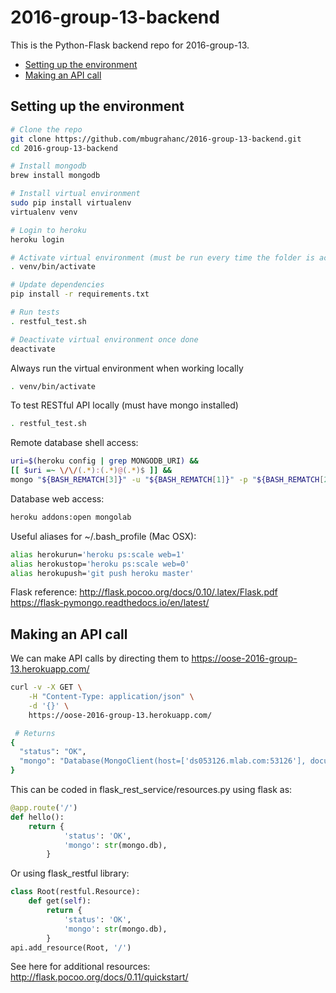 # 2016-group-13-backend

This is the Python-Flask backend repo for 2016-group-13.

<!-- TOC START min:2 max:5 link:true update:true -->
  - [Setting up the environment](#setting-up-the-environment)
  - [Making an API call](#making-an-api-call)

<!-- TOC END -->

## Setting up the environment
```bash
# Clone the repo
git clone https://github.com/mbugrahanc/2016-group-13-backend.git
cd 2016-group-13-backend

# Install mongodb
brew install mongodb

# Install virtual environment
sudo pip install virtualenv
virtualenv venv

# Login to heroku
heroku login

# Activate virtual environment (must be run every time the folder is accessed)
. venv/bin/activate

# Update dependencies
pip install -r requirements.txt

# Run tests
. restful_test.sh

# Deactivate virtual environment once done
deactivate
```

Always run the virtual environment when working locally
```bash
. venv/bin/activate
```

To test RESTful API locally (must have mongo installed)
```bash
. restful_test.sh
```

Remote database shell access:
```bash
uri=$(heroku config | grep MONGODB_URI) &&
[[ $uri =~ \/\/(.*):(.*)@(.*)$ ]] &&
mongo "${BASH_REMATCH[3]}" -u "${BASH_REMATCH[1]}" -p "${BASH_REMATCH[2]}"
```

Database web access:
```bash
heroku addons:open mongolab
```

Useful aliases for ~/.bash_profile (Mac OSX):
```bash
alias herokurun='heroku ps:scale web=1'
alias herokustop='heroku ps:scale web=0'
alias herokupush='git push heroku master'
```

Flask reference:
http://flask.pocoo.org/docs/0.10/.latex/Flask.pdf
https://flask-pymongo.readthedocs.io/en/latest/

## Making an API call
We can make API calls by directing them to https://oose-2016-group-13.herokuapp.com/
```bash
curl -v -X GET \
    -H "Content-Type: application/json" \
    -d '{}' \
    https://oose-2016-group-13.herokuapp.com/

 # Returns
{
  "status": "OK",
  "mongo": "Database(MongoClient(host=['ds053126.mlab.com:53126'], document_class=dict, tz_aware=True, connect=True, replicaset=None), u'heroku_wxn3r3t7')"
}
```

This can be coded in flask_rest_service/resources.py using flask as:
```python
@app.route('/')
def hello():
    return {
            'status': 'OK',
            'mongo': str(mongo.db),
        }
```
Or using flask_restful library:
```python
class Root(restful.Resource):
    def get(self):
        return {
            'status': 'OK',
            'mongo': str(mongo.db),
        }
api.add_resource(Root, '/')
```
See here for additional resources: http://flask.pocoo.org/docs/0.11/quickstart/
